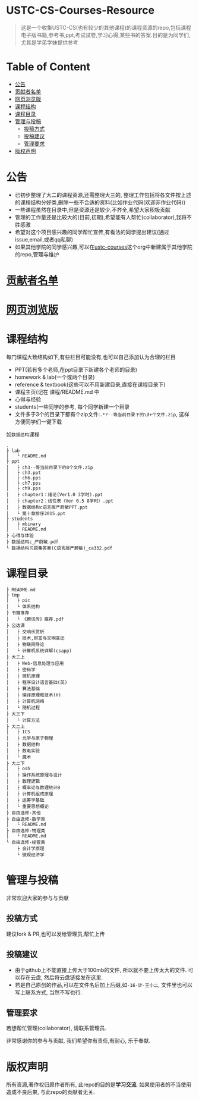 # USTC-CS-Courses-Resource
>这是一个收集USTC-CS(也有较少的其他课程)的课程资源的repo,包括课程电子版书籍,参考书,ppt,考试试卷,学习心得,某些书的答案.目的是为同学们,尤其是学弟学妹提供参考

# Table of Content
<!-- vim-markdown-toc GFM -->

* [公告](#公告)
* [贡献者名单](#贡献者名单)
* [网页浏览版](#网页浏览版)
* [课程结构](#课程结构)
* [课程目录](#课程目录)
* [管理与投稿](#管理与投稿)
	* [投稿方式](#投稿方式)
	* [投稿建议](#投稿建议)
	* [管理要求](#管理要求)
* [版权声明](#版权声明)

<!-- vim-markdown-toc -->
# 公告
* 已初步整理了大二的课程资源,还需整理大三的, 整理工作包括将各文件按上述的课程结构分好类,删除一些不合适的资料(比如作业代码(欢迎非作业代码))
* 一些课程虽然在目录中,但是资源还是较少,不齐全,希望大家积极贡献
* 管理的工作量还是比较大的(目前,初期),希望能有人帮忙(collaborator),我将不胜感激
* 希望对这个项目感兴趣的同学帮忙宣传,有看法的同学提出建议(通过issue,email,或者qq私聊)
* 如果其他学院的同学感兴趣,可以在[ustc-courses](https://github.com/USTC-Courses/CS)这个org中新建属于其他学院的repo,管理与维护

# [贡献者名单](https://github.com/USTC-Courses/CS/graphs/contributors)

# [网页浏览版](https://mbinary.coding.me/ustc-cs/)

# 课程结构
每门课程大致结构如下,有些栏目可能没有,也可以自己添加认为合理的栏目
* PPT(若有多个老师,在ppt目录下新建各个老师的目录)
* homework & lab(一个或两个目录)
* reference & textbook(这些可以不用新建目录,直接在课程目录下)
* 课程主页(记在 课程/README.md 中
* 心得与经验
* students(一些同学的参考, 每个同学新建一个目录
* 文件多于3个的目录下都有个zip文件:`.*?--等当前目录下的\d+个文件.zip`, 这样方便同学们一键下载

如`数据结构`课程

```
.
├ lab
│   └ README.md
├ ppt
│   ├ ch3--等当前目录下的8个文件.zip
│   ├ ch3.ppt
│   ├ ch6.pps
│   ├ ch7.pps
│   ├ ch9.pps
│   ├ chapter1：绪论(Ver1.0 3学时).ppt
│   ├ chapter2：线性表（Ver 0.5 8学时）.ppt
│   ├ 数据结构c语言版严蔚敏PPT.ppt
│   └ 第十章排序2015.ppt
├ students
│   ├ mbinary
│   └ README.md
├ 心得与体验
├ 数据结构c_严蔚敏.pdf
└ 数据结构习题集答案(C语言版严蔚敏)_ca332.pdf
```


# 课程目录
```
├ README.md
├ tmp
│   ├ pic
│   └ 体系结构
├ 书籍推荐
│   └ 《腾讯传》推荐.pdf
├ 公选课
│   ├ 交响乐赏析
│   ├ 技术,财富与文明变迁
│   ├ 物联网导论
│   └ 计算机系统详解(csapp)
├ 大三上
│   ├ Web-信息处理与应用
│   ├ 密码学
│   ├ 微机原理
│   ├ 程序设计语言基础(英)
│   ├ 算法基础
│   ├ 编译原理和技术(H)
│   ├ 计算机网络
│   └ 随机过程
├ 大三下
│   └ 计算方法
├ 大二上
│   ├ ICS
│   ├ 光学与原子物理
│   ├ 数据结构
│   ├ 数电实验
│   └ 魔术
├ 大二下
│   ├ osh
│   ├ 操作系统原理与设计
│   ├ 数理逻辑
│   ├ 概率论与数理统计B
│   ├ 计算机组成原理
│   ├ 运筹学基础
│   └ 重要思想概论
├ 自由选修-其他
├ 自由选修-数学类
│   └ README.md
├ 自由选修-物理类
│   └ README.md
└ 自由选修-经管类
    ├ 会计学原理
	└ 微观经济学
```


# 管理与投稿
非常欢迎大家的参与与贡献

## 投稿方式
建议fork & PR,也可以发给管理员,帮忙上传 

## 投稿建议
* 由于github上不能直接上传大于100mb的文件, 所以就不要上传太大的文件. 可以存在云盘, 然后将云盘链接发在这里.
* 若是自己原创的作品,可以在文件名后加上后缀,如`-16-计-王小二`, 文件里也可以写上联系方式, 当然不写也行.

## 管理要求
若想帮忙管理(collaborator), 请联系管理员. 

非常感谢你的参与与贡献, 我们希望你有责任,有耐心, 乐于奉献. 


# 版权声明
所有资源,著作权归原作者所有, 此repo的目的是**学习交流**.
如果使用者的不当使用造成不良后果, 与此repo的贡献者无关.

